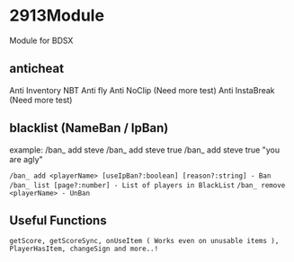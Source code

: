 # 2913Module
Module for BDSX

## anticheat
Anti Inventory NBT
Anti fly
Anti NoClip (Need more test)
Anti InstaBreak (Need more test)

## blacklist (NameBan / IpBan)
example:
/ban_ add steve
/ban_ add steve true
/ban_ add steve true "you are agly"

`/ban_ add <playerName> [useIpBan?:boolean] [reason?:string] - Ban`
`/ban_ list [page?:number] - List of players in BlackList`
`/ban_ remove <playerName> - UnBan`

## Useful Functions
`
getScore, getScoreSync, onUseItem ( Works even on unusable items ), PlayerHasItem, changeSign and more..!
`
